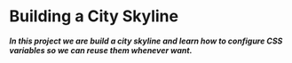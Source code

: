 # Building a City Skyline

***In this project we are build a city skyline and learn how to configure CSS variables so we can reuse them whenever  want.***